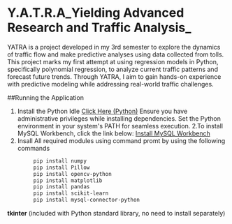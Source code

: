 # Y.A.T.R.A_Yielding Advanced Research and Traffic Analysis_
YATRA is a project developed in my 3rd semester to explore the dynamics of traffic flow and make predictive analyses using data collected from tolls. This project marks my first attempt at using regression models in Python, specifically polynomial regression, to analyze current traffic patterns and forecast future trends. Through YATRA, I aim to gain hands-on experience with predictive modeling while addressing real-world traffic challenges.


##Running the Application 
1. Install the Python Idle [Click Here (Python)](https://www.python.org/downloads/)
    Ensure you have administrative privileges while installing dependencies.
    Set the Python environment in your system's PATH for seamless execution.
2.To install MySQL Workbench, click the link below: [Install MySQL Workbench](https://dev.mysql.com/downloads/workbench/)
3. Insall All required modules using command promt by using the following commands
    ```bash
         pip install numpy
         pip install Pillow
         pip install opencv-python
         pip install matplotlib
         pip install pandas
         pip install scikit-learn
         pip install mysql-connector-python
 **tkinter** (included with Python standard library, no need to install separately)
         

